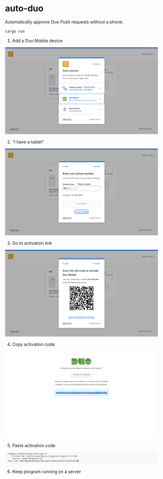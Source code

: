 # auto-duo

Automatically approve Duo Push requests without a phone.

```bash
cargo run
```

1. Add a Duo Mobile device

![](pictures/firefox_7cRSmSu1m8.png)

2. “I have a tablet”

![](pictures/firefox_PhpLECop8t.png)

3. Go to activation link

![](pictures/firefox_1RDu4yqcGt.png)

4. Copy activation code

![](pictures/firefox_FKPzxa3hLJ.png)

5. Paste activation code

![](pictures/KoWk2aUmTx.png)

6. Keep program running on a server